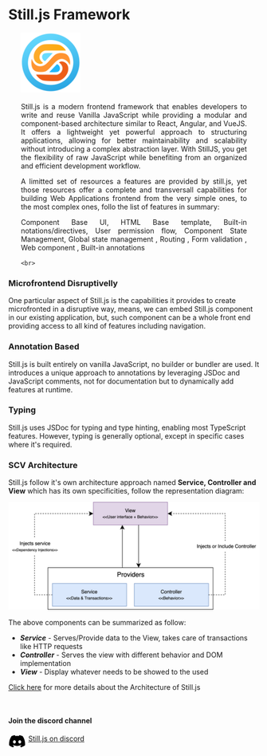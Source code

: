 # Still.js Framework

<div style="text-align:justify; padding: 0 5%">
    <img src="assets/img/logo.png" style="width: 120px"><br><br>
    Still.js is a modern frontend framework that enables developers to write and reuse Vanilla JavaScript while providing a modular and component-based architecture similar to React, Angular, and VueJS. It offers a lightweight yet powerful approach to structuring applications, allowing for better maintainability and scalability without introducing a complex abstraction layer. With StillJS, you get the flexibility of raw JavaScript while benefiting from an organized and efficient development workflow.
    <p>
    A limitted set of resources a features are provided by still.js, yet those resources offer a complete and transversall capabilities for building Web Applications frontend from the very simple ones, to the most complex ones, follo the list of features in summary:
    </p>
    <div class="st-fw-feature-highlighting-ok">
        <span class="feat">Component Base UI</span>,
        <span class="feat">HTML Base template</span>,
        <span class="feat">Built-in notations/directives</span>,
        <span class="feat">User permission flow</span>,
        <span class="feat">Component State Management</span>,
        <span class="feat">Global state management </span>,
        <span class="feat">Routing </span>,
        <span class="feat">Form validation </span>,
        <span class="feat">Web component </span>,
        <span class="feat">Built-in annotations </span>
    </div>

    <br>
</div>



### Microfrontend Disruptivelly
One particular aspect of Still.js is the capabilities it provides to create microfronted in a disruptive way, means, we can embed Still.js component in our existing application, but, such component can be a whole front end providing access to all kind of features including navigation.


### Annotation Based
Still.js is built entirely on vanilla JavaScript, no builder or bundler are used. It introduces a unique approach to annotations by leveraging JSDoc and JavaScript comments, not for documentation but to dynamically add features at runtime.


### Typing
Still.js uses JSDoc for typing and type hinting, enabling most TypeScript features. However, typing is generally optional, except in specific cases where it's required.


### SCV Architecture
Still.js follow it's own architecture approach named <b>Service, Controller and View</b> which has its own specificities, follow the representation diagram:

![SVC Arcchitecture](assets/img/svc-architecture.png)

The above components can be summarized as follow:


- ***Service*** - Serves/Provide data to the View, takes care of transactions like HTTP requests
- ***Controller*** - Serves the view with different behavior and DOM implementation
- ***View*** - Display whatever needs to be showed to the used

<a href="../architecture">Click here</a> for more details about the Architecture of Still.js

<br>

#### Join the discord channel

<a href="https://discord.gg/fUVJRTmQ9f">
<svg xmlns="http://www.w3.org/2000/svg" width="35" style="float: left; padding-right: 5px;" viewBox="0 0 640 512"><!--!Font Awesome Free 6.7.2 by @fontawesome - https://fontawesome.com License - https://fontawesome.com/license/free Copyright 2025 Fonticons, Inc.--><path d="M524.5 69.8a1.5 1.5 0 0 0 -.8-.7A485.1 485.1 0 0 0 404.1 32a1.8 1.8 0 0 0 -1.9 .9 337.5 337.5 0 0 0 -14.9 30.6 447.8 447.8 0 0 0 -134.4 0 309.5 309.5 0 0 0 -15.1-30.6 1.9 1.9 0 0 0 -1.9-.9A483.7 483.7 0 0 0 116.1 69.1a1.7 1.7 0 0 0 -.8 .7C39.1 183.7 18.2 294.7 28.4 404.4a2 2 0 0 0 .8 1.4A487.7 487.7 0 0 0 176 479.9a1.9 1.9 0 0 0 2.1-.7A348.2 348.2 0 0 0 208.1 430.4a1.9 1.9 0 0 0 -1-2.6 321.2 321.2 0 0 1 -45.9-21.9 1.9 1.9 0 0 1 -.2-3.1c3.1-2.3 6.2-4.7 9.1-7.1a1.8 1.8 0 0 1 1.9-.3c96.2 43.9 200.4 43.9 295.5 0a1.8 1.8 0 0 1 1.9 .2c2.9 2.4 6 4.9 9.1 7.2a1.9 1.9 0 0 1 -.2 3.1 301.4 301.4 0 0 1 -45.9 21.8 1.9 1.9 0 0 0 -1 2.6 391.1 391.1 0 0 0 30 48.8 1.9 1.9 0 0 0 2.1 .7A486 486 0 0 0 610.7 405.7a1.9 1.9 0 0 0 .8-1.4C623.7 277.6 590.9 167.5 524.5 69.8zM222.5 337.6c-29 0-52.8-26.6-52.8-59.2S193.1 219.1 222.5 219.1c29.7 0 53.3 26.8 52.8 59.2C275.3 311 251.9 337.6 222.5 337.6zm195.4 0c-29 0-52.8-26.6-52.8-59.2S388.4 219.1 417.9 219.1c29.7 0 53.3 26.8 52.8 59.2C470.7 311 447.5 337.6 417.9 337.6z"/></svg> Still.js on discord
</a>
